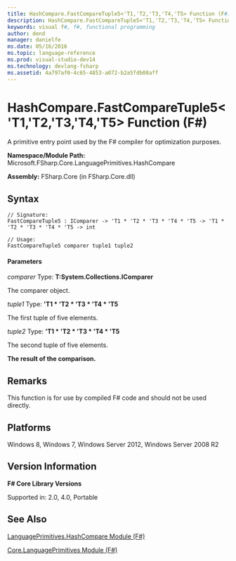 ```yaml
---
title: HashCompare.FastCompareTuple5<'T1,'T2,'T3,'T4,'T5> Function (F#)
description: HashCompare.FastCompareTuple5<'T1,'T2,'T3,'T4,'T5> Function (F#)
keywords: visual f#, f#, functional programming
author: dend
manager: danielfe
ms.date: 05/16/2016
ms.topic: language-reference
ms.prod: visual-studio-dev14
ms.technology: devlang-fsharp
ms.assetid: 4a797af0-4c65-4853-a072-b2a5fdb08aff 
---
```


# HashCompare.FastCompareTuple5<'T1,'T2,'T3,'T4,'T5> Function (F#)

A primitive entry point used by the F# compiler for optimization purposes.

**Namespace/Module Path:** Microsoft.FSharp.Core.LanguagePrimitives.HashCompare

**Assembly:** FSharp.Core (in FSharp.Core.dll)


## Syntax

```
// Signature:
FastCompareTuple5 : IComparer -> 'T1 * 'T2 * 'T3 * 'T4 * 'T5 -> 'T1 * 'T2 * 'T3 * 'T4 * 'T5 -> int

// Usage:
FastCompareTuple5 comparer tuple1 tuple2
```

#### Parameters
*comparer*
Type: **T:System.Collections.IComparer**


The comparer object.


*tuple1*
Type: **'T1 &#42; 'T2 &#42; 'T3 &#42; 'T4 &#42; 'T5**


The first tuple of five elements.


*tuple2*
Type: **'T1 &#42; 'T2 &#42; 'T3 &#42; 'T4 &#42; 'T5**


The second tuple of five elements.



**The result of the comparison.**
## Remarks
This function is for use by compiled F# code and should not be used directly.


## Platforms
Windows 8, Windows 7, Windows Server 2012, Windows Server 2008 R2


## Version Information
**F# Core Library Versions**

Supported in: 2.0, 4.0, Portable




## See Also
[LanguagePrimitives.HashCompare Module &#40;F&#35;&#41;](LanguagePrimitives.HashCompare-Module-%5BFSharp%5D.md)

[Core.LanguagePrimitives Module &#40;F&#35;&#41;](Core.LanguagePrimitives-Module-%5BFSharp%5D.md)

